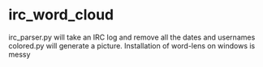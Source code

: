 # irc_word_cloud
irc_parser.py will take an IRC log and remove all the dates and usernames
colored.py will generate a picture. Installation of word-lens on windows is messy
